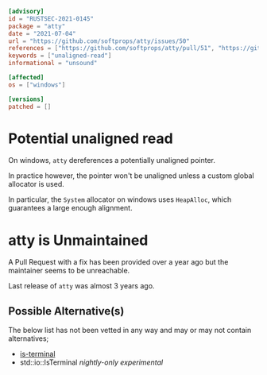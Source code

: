 ```toml
[advisory]
id = "RUSTSEC-2021-0145"
package = "atty"
date = "2021-07-04"
url = "https://github.com/softprops/atty/issues/50"
references = ["https://github.com/softprops/atty/pull/51", "https://github.com/softprops/atty/issues/57"]
keywords = ["unaligned-read"]
informational = "unsound"

[affected]
os = ["windows"]

[versions]
patched = []
```

# Potential unaligned read

On windows, `atty` dereferences a potentially unaligned pointer.

In practice however, the pointer won't be unaligned unless a custom global allocator is used.

In particular, the `System` allocator on windows uses `HeapAlloc`, which guarantees a large enough alignment.

# atty is Unmaintained

A Pull Request with a fix has been provided over a year ago but the maintainer seems to be unreachable.

Last release of `atty` was almost 3 years ago.

## Possible Alternative(s)

The below list has not been vetted in any way and may or may not contain alternatives;

 - [is-terminal](https://crates.io/crates/is-terminal)
 - std::io::IsTerminal *nightly-only experimental*
